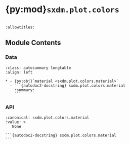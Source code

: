 # {py:mod}`sxdm.plot.colors`

```{py:module} sxdm.plot.colors
```

```{autodoc2-docstring} sxdm.plot.colors
:allowtitles:
```

## Module Contents

### Data

````{list-table}
:class: autosummary longtable
:align: left

* - {py:obj}`material <sxdm.plot.colors.material>`
  - ```{autodoc2-docstring} sxdm.plot.colors.material
    :summary:
    ```
````

### API

````{py:data} material
:canonical: sxdm.plot.colors.material
:value: >
   None

```{autodoc2-docstring} sxdm.plot.colors.material
```

````

